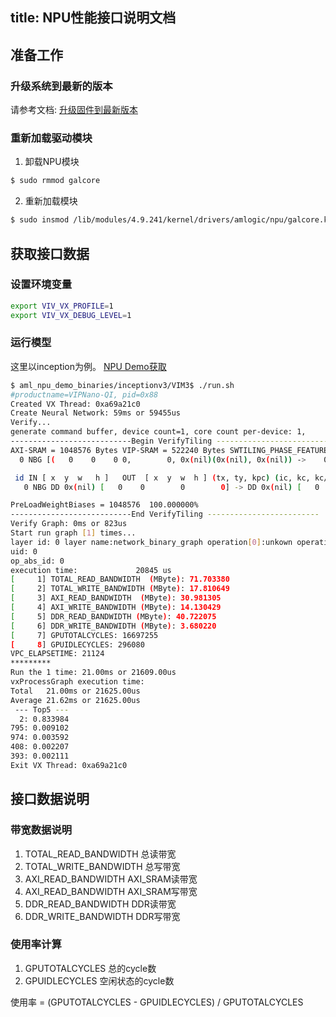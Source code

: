 title: NPU性能接口说明文档
---

## 准备工作

### 升级系统到最新的版本

请参考文档: [升级固件到最新版本](/android/zh-cn/vim3/HowToUpgradeTheSystem)

### 重新加载驱动模块

1. 卸载NPU模块

```sh
$ sudo rmmod galcore
```

2. 重新加载模块

```sh
$ sudo insmod /lib/modules/4.9.241/kernel/drivers/amlogic/npu/galcore.ko gpuProfiler=1 showArgs=1
```

## 获取接口数据

### 设置环境变量

```sh
export VIV_VX_PROFILE=1
export VIV_VX_DEBUG_LEVEL=1
```
### 运行模型

这里以inception为例。 [NPU Demo获取](/android/zh-cn/vim3/HowToRunNPUDemo.html)

```sh
$ aml_npu_demo_binaries/inceptionv3/VIM3$ ./run.sh
#productname=VIPNano-QI, pid=0x88
Created VX Thread: 0xa69a21c0
Create Neural Network: 59ms or 59455us
Verify...
generate command buffer, device count=1, core count per-device: 1,
---------------------------Begin VerifyTiling -------------------------
AXI-SRAM = 1048576 Bytes VIP-SRAM = 522240 Bytes SWTILING_PHASE_FEATURES[1, 1, 0]
  0 NBG [(   0    0    0 0,        0, 0x(nil)(0x(nil), 0x(nil)) ->    0    0    0 0,        0, 0x(nil)(0x(nil), 0x(nil))) k(0 0    0,        0) pad(0 0) pool(0 0, 0 0)]

 id IN [ x  y  w   h ]   OUT  [ x  y  w  h ] (tx, ty, kpc) (ic, kc, kc/ks, ks/eks, kernel_type)
   0 NBG DD 0x(nil) [   0    0        0        0] -> DD 0x(nil) [   0    0        0        0] (  0,   0,   0) (       0,        0, 0.000000%, 0.000000%, NONE)

PreLoadWeightBiases = 1048576  100.000000%
---------------------------End VerifyTiling -------------------------
Verify Graph: 0ms or 823us
Start run graph [1] times...
layer id: 0 layer name:network_binary_graph operation[0]:unkown operation type target:unkown operation target.
uid: 0
op_abs_id: 0
execution time:             20845 us
[     1] TOTAL_READ_BANDWIDTH  (MByte): 71.703380
[     2] TOTAL_WRITE_BANDWIDTH (MByte): 17.810649
[     3] AXI_READ_BANDWIDTH  (MByte): 30.981305
[     4] AXI_WRITE_BANDWIDTH (MByte): 14.130429
[     5] DDR_READ_BANDWIDTH (MByte): 40.722075
[     6] DDR_WRITE_BANDWIDTH (MByte): 3.680220
[     7] GPUTOTALCYCLES: 16697255
[     8] GPUIDLECYCLES: 296080
VPC_ELAPSETIME: 21124
*********
Run the 1 time: 21.00ms or 21609.00us
vxProcessGraph execution time:
Total   21.00ms or 21625.00us
Average 21.62ms or 21625.00us
 --- Top5 ---
  2: 0.833984
795: 0.009102
974: 0.003592
408: 0.002207
393: 0.002111
Exit VX Thread: 0xa69a21c0
```
## 接口数据说明

### 带宽数据说明

1. TOTAL_READ_BANDWIDTH 总读带宽
2. TOTAL_WRITE_BANDWIDTH 总写带宽
3. AXI_READ_BANDWIDTH AXI_SRAM读带宽
4. AXI_READ_BANDWIDTH AXI_SRAM写带宽
5. DDR_READ_BANDWIDTH DDR读带宽
6. DDR_WRITE_BANDWIDTH DDR写带宽

### 使用率计算

1. GPUTOTALCYCLES 总的cycle数
2. GPUIDLECYCLES 空闲状态的cycle数

使用率 = (GPUTOTALCYCLES - GPUIDLECYCLES) / GPUTOTALCYCLES

